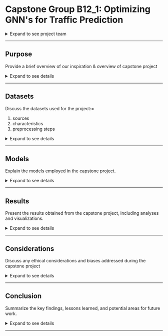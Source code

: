 
# Capstone Group B12_1: Optimizing GNN's for Traffic Prediction

<details>
  <summary>Expand to see project team</summary>
  
    - Sheena Patel <br/>
    - Ricky Miura <br/>
    - Gita Anand <br/>
    
</details>

---

## Purpose

Provide a brief overview of our inspiration & overview of capstone project

  <details>
    <summary>Expand to see details</summary>
  
      Your abstract content goes here.
  
  </details>

---

## Datasets

Discuss the datasets used for the project:=
1.  sources
2.  characteristics
3.  preprocessing steps

<details>
  <summary>Expand to see details</summary>

    - Data Collection from Caltrans PeMS <br/>
      &nbsp; &nbsp; - Describe the data collection process <br/>
    - Data Preprocessing: Traffic Data into Traffic Graphs <br/>
      &nbsp; &nbsp; - Describe the data collection process <br/>
        &nbsp; &nbsp; &nbsp; &nbsp; - Nodes <br/>
          &nbsp; &nbsp; &nbsp; &nbsp; &nbsp; &nbsp; - Baseline <br/>
          &nbsp; &nbsp; &nbsp; &nbsp; &nbsp; &nbsp; - Complex <br/>
        &nbsp; &nbsp; &nbsp; &nbsp; - Edges <br/>
          &nbsp; &nbsp; &nbsp; &nbsp; &nbsp; &nbsp; - Baseline <br/>
          &nbsp; &nbsp; &nbsp; &nbsp; &nbsp; &nbsp; - Complex <br/>
    - Dataset of Multiple Graph Signals <br/>
      &nbsp; &nbsp; - Type 1 <br/>
      &nbsp; &nbsp; - Type 2 <br/>
      &nbsp; &nbsp; - Type 3 <br/>

</details>

---

## Models

Explain the models employed in the capstone project.

<details>
  <summary>Expand to see details</summary>

    Basseline Model <br/>
    &nbsp; &nbsp; Explain the ST-GAT model and baseline overview layers <br/>
  
    Complex <br/>
    &nbsp; &nbsp;Discuss other complex model implementation <br/>

</details>

---

## Results

Present the results obtained from the capstone project, including analyses and visualizations.

<details>
  <summary>Expand to see details</summary>

    Your results content goes here.

</details>

---

## Considerations

Discuss any ethical considerations and biases addressed during the capstone project

<details>
  <summary>Expand to see details </summary>

    Insert ethics and biases

</details>

---

## Conclusion

Summarize the key findings, lessons learned, and potential areas for future work. 

<details>
  <summary>Expand to see details</summary>

    &nbsp; &nbsp; Conclusion, next steps, real-world applications <br/>

</details>

---

